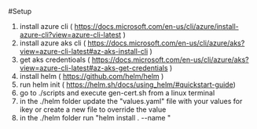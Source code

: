 #Setup
1. install azure cli ( https://docs.microsoft.com/en-us/cli/azure/install-azure-cli?view=azure-cli-latest )
2. install azure aks cli ( https://docs.microsoft.com/en-us/cli/azure/aks?view=azure-cli-latest#az-aks-install-cli )
3. get aks credentioals ( https://docs.microsoft.com/en-us/cli/azure/aks?view=azure-cli-latest#az-aks-get-credentials )
4. install helm ( https://github.com/helm/helm )
5. run helm init ( https://helm.sh/docs/using_helm/#quickstart-guide)
6. go to ./scripts and execute gen-cert.sh from a linux terminal
7. in the ./helm folder update the "values.yaml" file with your values for ikey or create a new file to override the value
8. in the ./helm folder run "helm install . --name <some name>"